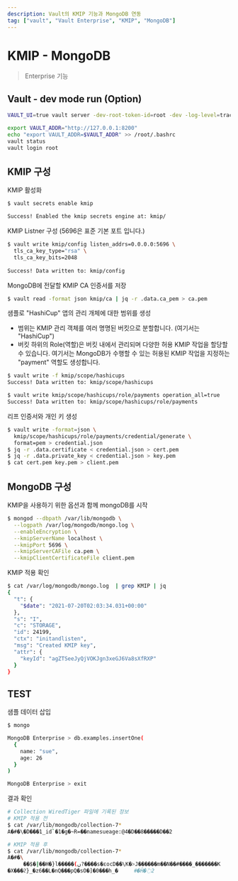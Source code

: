 ```yaml
---
description: Vault의 KMIP 기능과 MongoDB 연동
tag: ["vault", "Vault Enterprise", "KMIP", "MongoDB"]
---
```


# KMIP - MongoDB
> Enterprise 기능

## Vault - dev mode run (Option)

```bash
VAULT_UI=true vault server -dev-root-token-id=root -dev -log-level=trace

export VAULT_ADDR="http://127.0.0.1:8200"
echo "export VAULT_ADDR=$VAULT_ADDR" >> /root/.bashrc
vault status
vault login root
```

## KMIP 구성
KMIP 활성화
```bash
$ vault secrets enable kmip

Success! Enabled the kmip secrets engine at: kmip/
```

KMIP Listner 구성 (5696은 표준 기본 포트 입니다.)
```bash
$ vault write kmip/config listen_addrs=0.0.0.0:5696 \
  tls_ca_key_type="rsa" \
  tls_ca_key_bits=2048
  
Success! Data written to: kmip/config
```

MongoDB에 전달할 KMIP CA 인증서를 저장
```bash
$ vault read -format json kmip/ca | jq -r .data.ca_pem > ca.pem
```

샘플로 "HashiCup" 앱의 관리 개체에 대한 범위를 생성
- 범위는 KMIP 관리 객체를 여러 명명된 버킷으로 분할합니다. (여기서는 "HashiCup")
- 버킷 하위의 Role(역할)은 버킷 내에서 관리되며 다양한 허용 KMIP 작업을 할당할 수 있습니다. 여기서는 MongoDB가 수행할 수 있는 허용된 KMIP 작업을 지정하는 "payment" 역할도 생성합니다.
```bash
$ vault write -f kmip/scope/hashicups
Success! Data written to: kmip/scope/hashicups

$ vault write kmip/scope/hashicups/role/payments operation_all=true
Success! Data written to: kmip/scope/hashicups/role/payments
```

리프 인증서와 개인 키 생성
```bash
$ vault write -format=json \
  kmip/scope/hashicups/role/payments/credential/generate \
  format=pem > credential.json
$ jq -r .data.certificate < credential.json > cert.pem
$ jq -r .data.private_key < credential.json > key.pem
$ cat cert.pem key.pem > client.pem
```

## MongoDB 구성
KMIP을 사용하기 위한 옵션과 함께 mongoDB를 시작
```bash
$ mongod --dbpath /var/lib/mongodb \
  --logpath /var/log/mongodb/mongo.log \
  --enableEncryption \
  --kmipServerName localhost \
  --kmipPort 5696 \
  --kmipServerCAFile ca.pem \
  --kmipClientCertificateFile client.pem
```

KMIP 적용 확인
```bash
$ cat /var/log/mongodb/mongo.log  | grep KMIP | jq
{
  "t": {
    "$date": "2021-07-20T02:03:34.031+00:00"
  },
  "s": "I",
  "c": "STORAGE",
  "id": 24199,
  "ctx": "initandlisten",
  "msg": "Created KMIP key",
  "attr": {
    "keyId": "agZTSeeJyQjVOKJgn3xeGJ6Va8sXfRXP"
  }
}
```

## TEST
샘플 데이터 삽입
```bash
$ mongo

MongoDB Enterprise > db.examples.insertOne(
  {
    name: "sue",
    age: 26
  }
)

MongoDB Enterprise > exit
```

결과 확인
```bash
# Collection WiredTiger 파일에 기록된 정보
# KMIP 적용 전
$ cat /var/lib/mongodb/collection-7*
A�#�\�D���1_id`�1�g�~R=��namesueage:@4�D��8�����D��2

# KMIP 적용 후
$ cat /var/lib/mongodb/collection-7*
A�#�\
     ��$�|��H�}l�����(ں?����s�ɛocD��\K�>J������m��N��#����_�������К
�X���ϩ}_�z6��L�nQ���pQ�sO�]�0���h_�     #�Ȟ�߳2
```
